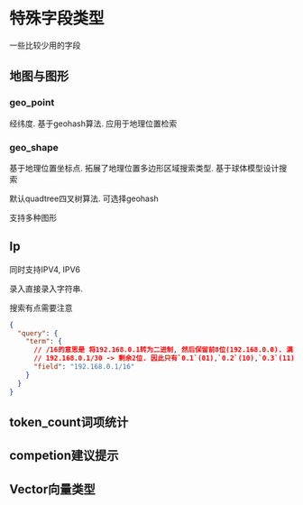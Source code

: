 # 特殊字段类型

一些比较少用的字段



## 地图与图形

### geo_point

经纬度. 基于geohash算法.  应用于地理位置检索

### geo_shape

基于地理位置坐标点. 拓展了地理位置多边形区域搜索类型. 基于球体模型设计搜索

默认quadtree四叉树算法. 可选择geohash

支持多种图形



## Ip

同时支持IPV4, IPV6

录入直接录入字符串. 

搜索有点需要注意

```json
{
  "query": {
    "term": {
      // /16的意思是 将192.168.0.1转为二进制, 然后保留前8位(192.168.0.0). 满足网段的即可搜索出来
      // 192.168.0.1/30 -> 剩余2位. 因此只有`0.1`(01),`0.2`(10),`0.3`(11). 可以搜索出来
      "field": "192.168.0.1/16"
    }
  }
}
```



## token_count词项统计

## competion建议提示

## Vector向量类型

